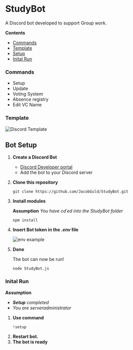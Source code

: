 # StudyBot
A Discord bot developed to support Group work.

**Contents**
- [Commands](#Commands)
- [Template](#Template)
- [Setup](#Bot-Setup)
- [Inital Run](#Initial-Run)

### Commands
- Setup
- Update 
- Voting System
- Absence registry
- Edit VC Name

### Template

![Discord Template](https://user-images.githubusercontent.com/45423701/138615911-837b9d5c-e0af-4dee-b43c-8ecc5808c6bd.PNG)

## Bot Setup
1. **Create a Discord Bot** 
   - [Discord Developer portal](https://discord.com/developers/docs/intro)
   - Add the bot to your Discord server
   
2. **Clone this repository**
   ```
   git clone https://github.com/JacobGuld/StudyBot.git
   ```
3. **Install modules**

   **Assumption** _You have cd´ed into the StudyBot folder_
   
   ```
   npm install
   ```
4. **Insert Bot token in the _.env_ file**
   
     
   ![env example](https://user-images.githubusercontent.com/45423701/138616343-76f6ddea-f377-454c-9235-dd31ac49de6e.PNG)
   
5. **Done**

   The bot can now be run!
   ```
   node StudyBot.js
   ```
### Inital Run
    
   **Assumption** 
   - _**Setup** completed_
   - _You are serveradministrator_
   
1. **Use command**
   ```
   !setup
   ```
2. **Restart bot.**
3. **The bot is ready**
   


